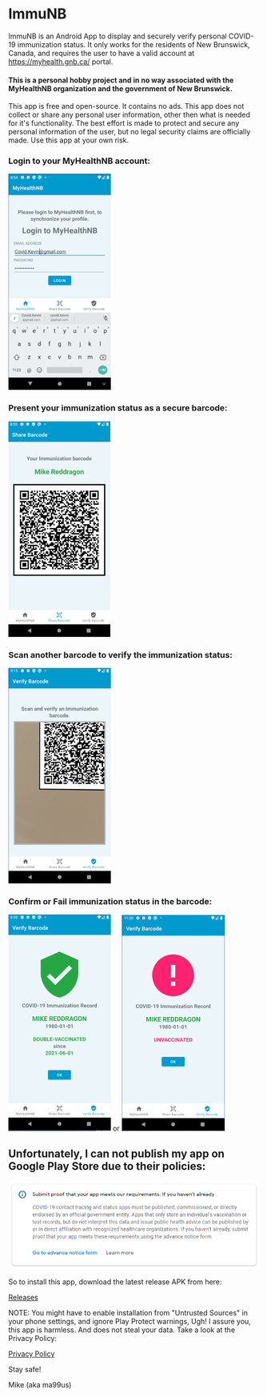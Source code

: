 # ImmuNB

ImmuNB is an Android App to display and securely verify personal COVID-19 immunization status. 
It only works for the residents of New Brunswick, Canada, and requires the user to have a valid account at https://myhealth.gnb.ca/ portal.

#### This is a personal hobby project and in no way associated with the MyHealthNB organization and the government of New Brunswick.
This app is free and open-source. It contains no ads.
This app does not collect or share any personal user information, other then what is needed for it's functionality.
The best effort is made to protect and secure any personal information of the user, but no legal security claims are officially made. Use this app at your own risk.

### Login to your MyHealthNB account:
![Login to your MyHealthNB account](docs/app_screenshot_home.png?raw=true "Login to your MyHealthNB account")
### Present your immunization status as a secure barcode:
![Present your immunization status as a secure barcode](docs/app_screenshot_barcode.png?raw=true "Present your immunization status as a secure barcode")
### Scan another barcode to verify the immunization status:
![Scan another barcode to verify the immunization status](docs/app_screenshot_scan.png?raw=true "Scan another barcode to verify the immunization status")
### Confirm or Fail immunization status in the barcode:
![Confirm immunization status in the barcode](docs/app_screenshot_verify.png?raw=true "Confirm immunization status in the barcode")
or
![Fail immunization status in the barcode](docs/app_screenshot_unvaccinated.png?raw=true "Fail immunization status in the barcode")

## Unfortunately, I can not publish my app on Google Play Store due to their policies:
![Denied by Google Play](docs/google_play_denied.png?raw=true "Denied by Google Play")

So to install this app, download the latest release APK from here:

[Releases](https://github.com/ma99us/ImmuNB-App/releases "Releases")

NOTE: You might have to enable installation from "Untrusted Sources" in your phone settings, and ignore Play Protect warnings, Ugh!
I assure you, this app is harmless. And does not steal your data. Take a look at the Privacy Policy:

[Privacy Policy](./PRIVACY_POLICY.md?raw=true "Privacy Policy")

Stay safe!

Mike (aka ma99us)